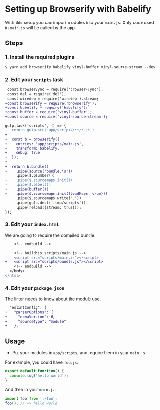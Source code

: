 # Setting up Browserify with Babelify

With this setup you can import modules into your `main.js`. Only code used in `main.js` will be called by the app.


## Steps

### 1. Install the required plugins

```
$ yarn add browserify babelify vinyl-buffer vinyl-source-stream --dev
```

### 2. Edit your `scripts` task

```diff
 const browserSync = require('browser-sync');
 const del = require('del');
 const wiredep = require('wiredep').stream;
+const browserify = require('browserify');
+const babelify = require('babelify');
+const buffer = require('vinyl-buffer');
+const source = require('vinyl-source-stream');
```

```diff
gulp.task('scripts', () => {
-  return gulp.src('app/scripts/**/*.js')
+
+  const b = browserify({
+    entries: 'app/scripts/main.js',
+    transform: babelify,
+    debug: true
+  });
+
+  return b.bundle()
+    .pipe(source('bundle.js'))
     .pipe($.plumber())
-    .pipe($.sourcemaps.init())
-    .pipe($.babel())
+    .pipe(buffer())
+    .pipe($.sourcemaps.init({loadMaps: true}))
     .pipe($.sourcemaps.write('.'))
     .pipe(gulp.dest('.tmp/scripts'))
     .pipe(reload({stream: true}));
});
```

### 3. Edit your `index.html`

We are going to require the compiled bundle.

```diff
    <!-- endbuild -->

    <!-- build:js scripts/main.js -->
-   <script src="scripts/main.js"></script>
+   <script src="scripts/bundle.js"></script>
    <!-- endbuild -->
  </body>
</html>
```

### 4. Edit your `package.json`

The linter needs to know about the module use.

```diff
  "eslintConfig": {
+   "parserOptions": {
+     "ecmaVersion": 6,
+     "sourceType": "module"
+   },
```

## Usage

- Put your modules in `app/scripts`, and require them in your `main.js`.

For example, you could have `foo.js`:

```js
export default function() {
  console.log('hello world');
}
```

And then in your `main.js`:

```js
import foo from './foo';
foo(); // => hello world
```
